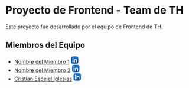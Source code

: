 # Proyecto de Frontend - Team de TH

Este proyecto fue desarrollado por el equipo de Frontend de TH.

## Miembros del Equipo


- [Nombre del Miembro 1](enlace_linkedin_miembro_1) [<img src="./src/assets/icono_linkedin.png" height="20" alt="LinkedIn">](enlace_linkedin_miembro_1)
- [Nombre del Miembro 2](enlace_linkedin_miembro_2) [<img src="./src/assets/icono_linkedin.png" height="20" alt="LinkedIn">](enlace_linkedin_miembro_2)
- [Cristian Espejel Iglesias](tu_enlace_linkedin) [<img src="./src/assets/icono_linkedin.png" height="20" alt="LinkedIn">](https://www.linkedin.com/in/cristianespe/)




